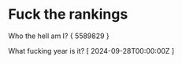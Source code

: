 # Fuck the rankings

Who the hell am I?
{ 5589829 }

What fucking year is it?
[ 2024-09-28T00:00:00Z ]
